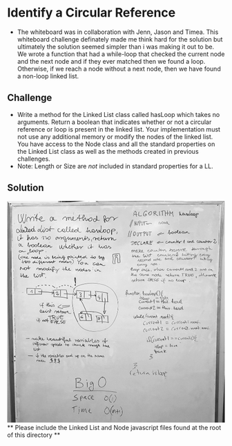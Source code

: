 # Identify a Circular Reference
<!-- Short summary or background information -->
* The whiteboard was in collaboration with Jenn, Jason and Timea. This whiteboard challenge definately made me think hard for the solution but ultimately the solution seemed simpler than i was making it out to be. We wrote a function that had a while-loop that checked the current node and the next node and if they ever matched then we found a loop. Otherwise, if we reach a node without a next node, then we have found a non-loop linked list.

## Challenge
<!-- Description of the challenge -->
* Write a method for the Linked List class called hasLoop which takes no arguments. Return a boolean that indicates whether or not a circular reference or loop is present in the linked list. Your implementation must not use any additional memory or modify the nodes of the linked list. You have access to the Node class and all the standard properties on the Linked List class as well as the methods created in previous challenges.
* Note: Length or Size are *not* included in standard properties for a LL.

## Solution
<!-- Embedded whiteboard image -->
![whiteboard image](assets/ll_detect_loop.jpg)
** Please include the Linked List and Node javascript files found at the root of this directory **